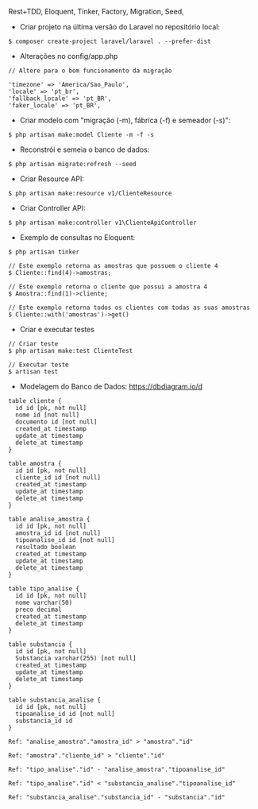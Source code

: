 
Rest+TDD, Eloquent, Tinker, Factory, Migration, Seed,

- Criar projeto na última versão do Laravel no repositório local:

``` 
$ composer create-project laravel/laravel . --prefer-dist 
```

- Alterações no config/app.php 

``` 
// Altere para o bom funcionamento da migração

'timezone' => 'America/Sao_Paulo',
'locale' => 'pt_br',
'fallback_locale' => 'pt_BR',
'faker_locale' => 'pt_BR',
```

- Criar modelo com "migração (-m), fábrica (-f) e semeador (-s)":

``` 
$ php artisan make:model Cliente -m -f -s 
```

- Reconstrói e semeia o banco de dados: 

``` 
$ php artisan migrate:refresh --seed 
```

- Criar Resource API: 

``` 
$ php artisan make:resource v1/ClienteResource
```

- Criar Controller API: 

``` 
$ php artisan make:controller v1\ClienteApiController 
```

- Exemplo de consultas no Eloquent: 

``` 
$ php artisan tinker

// Este exemplo retorna as amostras que possuem o cliente 4
$ Cliente::find(4)->amostras;

// Este exemplo retorna o cliente que possui a amostra 4
$ Amostra::find(1)->cliente;

// Este exemplo retorna todos os clientes com todas as suas amostras
$ Cliente::with('amostras')->get()
```

- Criar e executar testes

```
// Criar teste
$ php artisan make:test ClienteTest

// Executar teste
$ artisan test
```

- Modelagem do Banco de Dados: https://dbdiagram.io/d

```
table cliente {
  id id [pk, not null]
  nome id [not null]
  documento id [not null]
  created_at timestamp
  update_at timestamp
  delete_at timestamp
}

table amostra {
  id id [pk, not null]
  cliente_id id [not null]
  created_at timestamp
  update_at timestamp
  delete_at timestamp
}

table analise_amostra {
  id id [pk, not null]
  amostra_id id [not null]
  tipoanalise_id id [not null]
  resultado boolean
  created_at timestamp
  update_at timestamp
  delete_at timestamp
}

table tipo_analise {
  id id [pk, not null]
  nome varchar(50)
  preco decimal
  created_at timestamp
  delete_at timestamp
}

table substancia {
  id id [pk, not null]
  Substancia varchar(255) [not null]
  created_at timestamp
  update_at timestamp
  delete_at timestamp
}

table substancia_analise {
  id id [pk, not null]
  tipoanalise_id id [not null]
  substancia_id id
}

Ref: "analise_amostra"."amostra_id" > "amostra"."id"

Ref: "amostra"."cliente_id" > "cliente"."id"

Ref: "tipo_analise"."id" - "analise_amostra"."tipoanalise_id"

Ref: "tipo_analise"."id" < "substancia_analise"."tipoanalise_id"

Ref: "substancia_analise"."substancia_id" - "substancia"."id"
```